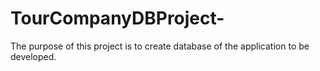 # TourCompanyDBProject-
The purpose of this project is to create database of the application to be developed.
